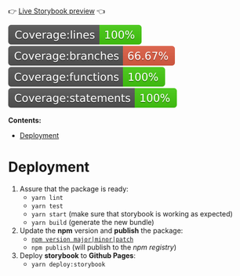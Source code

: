 :point_right: [Live Storybook preview](https://comatch.github.io/comatch-design-system) :point_left:

<img src="./.badges/badge-lines.svg" alt="lines coverage badge"> <img src="./.badges/badge-branches.svg" alt="lines coverage badge"> <img src="./.badges/badge-functions.svg" alt="lines coverage badge"> <img src="./.badges/badge-statements.svg" alt="lines coverage badge">

**Contents:**
- [Deployment](#deployment)

# Deployment

1. Assure that the package is ready:
   - `yarn lint`
   - `yarn test`
   - `yarn start` (make sure that storybook is working as expected)
   - `yarn build` (generate the new bundle)
2. Update the **npm** version and **publish** the package:
   - [`npm version major|minor|patch`](https://docs.npmjs.com/cli/version)
   - `npm publish` (will publish to the *npm registry*)
3. Deploy **storybook** to **Github Pages**:
   - `yarn deploy:storybook`
